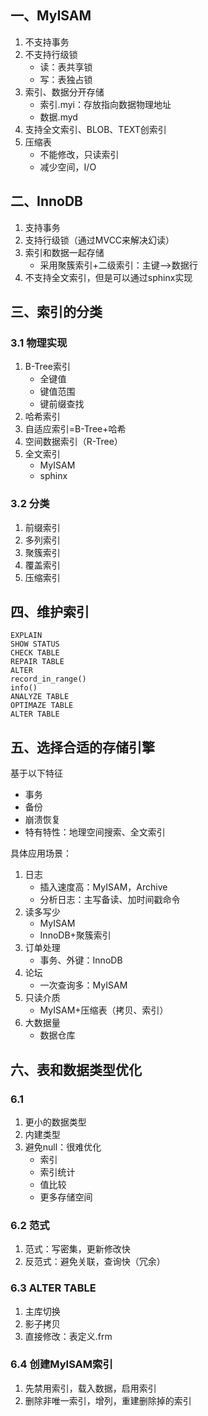 ## 一、MyISAM

1. 不支持事务
2. 不支持行级锁
    - 读：表共享锁
    - 写：表独占锁
3. 索引、数据分开存储 
    - 索引.myi：存放指向数据物理地址
    - 数据.myd
4. 支持全文索引、BLOB、TEXT创索引
5. 压缩表
    - 不能修改，只读索引
    - 减少空间，I/O

## 二、InnoDB

1. 支持事务
2. 支持行级锁（通过MVCC来解决幻读）
3. 索引和数据一起存储
    - 采用聚簇索引+二级索引：主键——>数据行
4. 不支持全文索引，但是可以通过sphinx实现

## 三、索引的分类

### 3.1 物理实现

1. B-Tree索引
    - 全键值
    - 键值范围
    - 键前缀查找
2. 哈希索引
3. 自适应索引=B-Tree+哈希
4. 空间数据索引（R-Tree）
5. 全文索引
    - MyISAM
    - sphinx

### 3.2 分类

1. 前缀索引
2. 多列索引
3. 聚簇索引
4. 覆盖索引
5. 压缩索引

## 四、维护索引

```
EXPLAIN
SHOW STATUS
CHECK TABLE
REPAIR TABLE
ALTER
record_in_range()
info()
ANALYZE TABLE
OPTIMAZE TABLE
ALTER TABLE
```

## 五、选择合适的存储引擎

基于以下特征

- 事务
- 备份
- 崩溃恢复
- 特有特性：地理空间搜索、全文索引

具体应用场景：

1. 日志
    - 插入速度高：MyISAM，Archive
    - 分析日志：主写备读、加时间戳命令
2. 读多写少
    - MyISAM
    - InnoDB+聚簇索引
3. 订单处理
    - 事务、外键：InnoDB
4. 论坛
    - 一次查询多：MyISAM
5. 只读介质
    - MyISAM+压缩表（拷贝、索引）
6. 大数据量
    - 数据仓库


## 六、表和数据类型优化

### 6.1 

1. 更小的数据类型
2. 内建类型
3. 避免null：很难优化
    - 索引
    - 索引统计
    - 值比较
    - 更多存储空间

### 6.2 范式

1. 范式：写密集，更新修改快
2. 反范式：避免关联，查询快（冗余）

### 6.3 ALTER TABLE

1. 主库切换
2. 影子拷贝
3. 直接修改：表定义.frm

### 6.4 创建MyISAM索引

1. 先禁用索引，载入数据，启用索引
2. 删除非唯一索引，增列，重建删除掉的索引